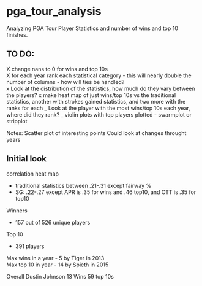 # pga_tour_analysis
Analyzing  PGA Tour Player Statistics and number of wins and top 10 finishes.


## TO DO:
X change nans to 0 for wins and top 10s  
X for each year rank each statistical category - this will nearly double the number of columns - how will ties be handled?  
x Look at the distribution of the statistics, how much do they vary between the players?
x make heat map of just wins/top 10s vs the traditional statistics, another with strokes gained statistics, and two more with the ranks for each
_ Look at the player with the most wins/top 10s each year, where did they rank?
_ violin plots with top players plotted - swarmplot or stripplot


Notes: Scatter plot of interesting points
Could look at changes throught years

## Initial look

correlation heat map 
* traditional statistics between   .21-.31 except fairway %
* SG: .22-.27 except APR is .35 for wins and .46 top10, and OTT is .35 for top10  

Winners
* 157 out of 526 unique players

Top 10  
* 391 players  

Max wins in a year - 5 by Tiger in 2013  
Max top 10 in year - 14 by Spieth in 2015  

Overall
Dustin Johnson 13 Wins 59 top 10s


